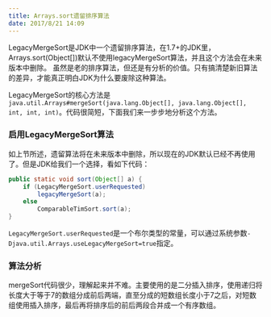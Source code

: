 ```yaml
---
title: Arrays.sort遗留排序算法
date: 2017/8/21 14:09
---
```

LegacyMergeSort是JDK中一个遗留排序算法，在1.7+的JDK里，Arrays.sort(Object[])默认不使用legacyMergeSort算法，并且这个方法会在未来版本中删除。
虽然是老的排序算法，但还是有分析的价值。只有搞清楚新旧算法的差异，才能真正明白JDK为什么要废除这种算法。
<!-- more -->
LegacyMergeSort的核心方法是`java.util.Arrays#mergeSort(java.lang.Object[], java.lang.Object[], int, int, int)`。代码很简短，下面我们来一步步地分析这个方法。

### 启用LegacyMergeSort算法
如上节所述，遗留算法将在未来版本中删除，所以现在的JDK默认已经不再使用了。但是JDK给我们一个选择，看如下代码：
````java
public static void sort(Object[] a) {
    if (LegacyMergeSort.userRequested)
        legacyMergeSort(a);
    else
        ComparableTimSort.sort(a);
}
````
`LegacyMergeSort.userRequested`是一个布尔类型的常量，可以通过系统参数`-Djava.util.Arrays.useLegacyMergeSort=true`指定。

### 算法分析
mergeSort代码很少，理解起来并不难。主要使用的是二分插入排序，使用递归将长度大于等于7的数组分成前后两端，直至分成的短数组长度小于7之后，对短数组使用插入排序，最后再将排序后的前后两段合并成一个有序数组。
